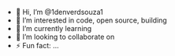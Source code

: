 - 👋 Hi, I’m @1denverdsouza1
- 👀 I’m interested in code, open source, building
- 🌱 I’m currently learning 
- 💞️ I’m looking to collaborate on 
- ⚡ Fun fact: ...

<!---
1denverdsouza1/1denverdsouza1 is a ✨ special ✨ repository because its `README.md` (this file) appears on your GitHub profile.
You can click the Preview link to take a look at your changes.
--->
